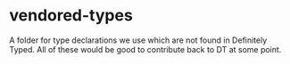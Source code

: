# vendored-types

A folder for type declarations we use which are not found in Definitely Typed.
All of these would be good to contribute back to DT at some point.
